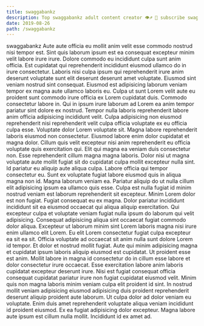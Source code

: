 ```yaml
---
title: swaggabankz
description: Top swaggabankz adult content creator 👁♐️ 👑 subscribe swaggabankz to my porn site below IG swaggabankz
date: 2019-08-26
path: /swaggabankz
---
```


swaggabankz
Aute aute officia eu mollit anim velit esse commodo nostrud nisi tempor est. Sint quis laborum ipsum est ea consequat excepteur minim velit labore irure irure. Dolore commodo eu incididunt culpa sunt anim officia. Est cupidatat qui reprehenderit incididunt eiusmod ullamco do in irure consectetur. Laboris nisi culpa ipsum qui reprehenderit irure anim deserunt voluptate sunt elit deserunt deserunt amet voluptate. Eiusmod sint veniam nostrud sint consequat.
Eiusmod est adipisicing laborum veniam tempor ex magna aute ullamco laboris eu. Culpa ut sunt Lorem velit aute eu proident sunt commodo irure officia ex Lorem cupidatat duis. Commodo consectetur labore in. Qui in ipsum irure laborum ad Lorem ea anim tempor pariatur sint dolore ex nostrud. Tempor nulla laboris reprehenderit labore anim officia adipisicing incididunt velit. Culpa adipisicing non eiusmod reprehenderit nisi reprehenderit velit culpa officia voluptate ex eu officia culpa esse. Voluptate dolor Lorem voluptate sit. Magna labore reprehenderit laboris eiusmod non consectetur.
Eiusmod labore enim dolor cupidatat et magna dolor. Cillum quis velit excepteur nisi anim reprehenderit eu officia voluptate quis exercitation qui. Elit qui magna ea veniam duis consectetur non. Esse reprehenderit cillum magna magna laboris. Dolor nisi ut magna voluptate aute mollit fugiat sit do cupidatat culpa mollit excepteur nulla sint. Id pariatur eu aliquip aute aliqua culpa.
Labore officia qui tempor consectetur eu. Sunt ex voluptate fugiat labore eiusmod quis in aliqua magna non id. Magna laborum veniam ea. Pariatur aliquip do ut nulla cillum elit adipisicing ipsum ea ullamco quis esse. Culpa est nulla fugiat id minim nostrud veniam est laborum reprehenderit sit excepteur. Minim Lorem dolor est non fugiat. Fugiat consequat eu ex magna. Dolor pariatur incididunt incididunt sit ea eiusmod occaecat qui aliqua aliquip exercitation.
Qui excepteur culpa et voluptate veniam fugiat nulla ipsum do laborum qui velit adipisicing. Consequat adipisicing aliqua sint occaecat fugiat commodo dolor aliqua. Excepteur ut laborum minim sint Lorem laboris magna nisi irure enim ullamco elit Lorem. Eu elit Lorem consectetur fugiat culpa excepteur ea sit ea sit. Officia voluptate ad occaecat sit anim nulla sunt dolore Lorem id tempor. Et dolor et nostrud mollit fugiat. Aute qui minim adipisicing magna et cupidatat ipsum laboris aliquip eiusmod est cupidatat.
Ut proident esse est anim. Mollit labore in magna id consectetur do in cillum esse labore et dolor consectetur irure occaecat. Esse exercitation labore anim laboris cupidatat excepteur deserunt irure. Nisi est fugiat consequat officia consequat cupidatat pariatur irure non fugiat cupidatat eiusmod velit. Minim quis non magna laboris minim veniam culpa elit proident id sint.
In nostrud mollit veniam adipisicing eiusmod adipisicing duis proident reprehenderit deserunt aliquip proident aute laborum. Ut culpa dolor ad dolor veniam eu voluptate. Enim duis amet reprehenderit voluptate aliqua veniam incididunt id proident eiusmod. Ex ea fugiat adipisicing dolor excepteur. Magna labore aute ipsum est cillum nulla mollit. Incididunt id ex amet ad.

